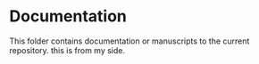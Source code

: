 # Documentation 

This folder contains documentation or manuscripts to the current repository.
this is from my side.
